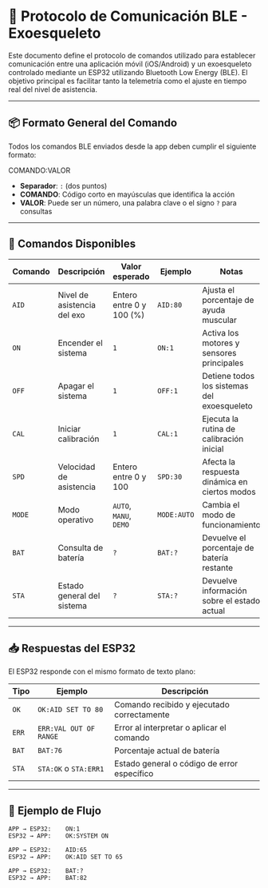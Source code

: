 # 📡 Protocolo de Comunicación BLE - Exoesqueleto

Este documento define el protocolo de comandos utilizado para establecer comunicación entre una aplicación móvil (iOS/Android) y un exoesqueleto controlado mediante un ESP32 utilizando Bluetooth Low Energy (BLE). El objetivo principal es facilitar tanto la telemetría como el ajuste en tiempo real del nivel de asistencia.

---

## 📦 Formato General del Comando

Todos los comandos BLE enviados desde la app deben cumplir el siguiente formato:

COMANDO:VALOR

- **Separador**: `:` (dos puntos)
- **COMANDO**: Código corto en mayúsculas que identifica la acción
- **VALOR**: Puede ser un número, una palabra clave o el signo `?` para consultas

---

## 📘 Comandos Disponibles

| Comando | Descripción                 | Valor esperado           | Ejemplo     | Notas                                         |
| ------- | --------------------------- | ------------------------ | ----------- | --------------------------------------------- |
| `AID`   | Nivel de asistencia del exo | Entero entre 0 y 100 (%) | `AID:80`    | Ajusta el porcentaje de ayuda muscular        |
| `ON`    | Encender el sistema         | `1`                      | `ON:1`      | Activa los motores y sensores principales     |
| `OFF`   | Apagar el sistema           | `1`                      | `OFF:1`     | Detiene todos los sistemas del exoesqueleto   |
| `CAL`   | Iniciar calibración         | `1`                      | `CAL:1`     | Ejecuta la rutina de calibración inicial      |
| `SPD`   | Velocidad de asistencia     | Entero entre 0 y 100     | `SPD:30`    | Afecta la respuesta dinámica en ciertos modos |
| `MODE`  | Modo operativo              | `AUTO`, `MANU`, `DEMO`   | `MODE:AUTO` | Cambia el modo de funcionamiento              |
| `BAT`   | Consulta de batería         | `?`                      | `BAT:?`     | Devuelve el porcentaje de batería restante    |
| `STA`   | Estado general del sistema  | `?`                      | `STA:?`     | Devuelve información sobre el estado actual   |

---

## 📥 Respuestas del ESP32

El ESP32 responde con el mismo formato de texto plano:

| Tipo  | Ejemplo                | Descripción                                 |
| ----- | ---------------------- | ------------------------------------------- |
| `OK`  | `OK:AID SET TO 80`     | Comando recibido y ejecutado correctamente  |
| `ERR` | `ERR:VAL OUT OF RANGE` | Error al interpretar o aplicar el comando   |
| `BAT` | `BAT:76`               | Porcentaje actual de batería                |
| `STA` | `STA:OK` o `STA:ERR1`  | Estado general o código de error específico |

---

## 🧪 Ejemplo de Flujo

```plaintext
APP → ESP32:    ON:1
ESP32 → APP:    OK:SYSTEM ON

APP → ESP32:    AID:65
ESP32 → APP:    OK:AID SET TO 65

APP → ESP32:    BAT:?
ESP32 → APP:    BAT:82
```
